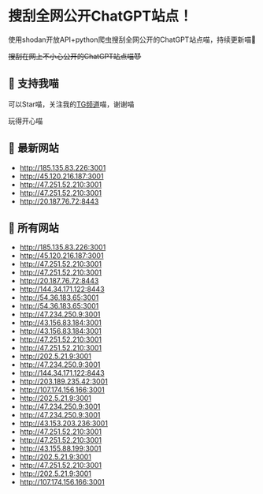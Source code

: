 # 搜刮全网公开ChatGPT站点！

使用shodan开放API+python爬虫搜刮全网公开的ChatGPT站点喵，持续更新喵🥳

~~搜刮在网上不小心公开的ChatGPT站点喵😈~~

## 🚀 支持我喵

可以Star喵，关注我的[TG频道](https://t.me/puddin_share)喵，谢谢喵

玩得开心喵

## 📖 最新网站

- http://185.135.83.226:3001
- http://45.120.216.187:3001
- http://47.251.52.210:3001
- http://47.251.52.210:3001
- http://20.187.76.72:8443


## 📖 所有网站

- http://185.135.83.226:3001
- http://45.120.216.187:3001
- http://47.251.52.210:3001
- http://47.251.52.210:3001
- http://20.187.76.72:8443
- http://144.34.171.122:8443
- http://54.36.183.65:3001
- http://54.36.183.65:3001
- http://47.234.250.9:3001
- http://43.156.83.184:3001
- http://43.156.83.184:3001
- http://47.251.52.210:3001
- http://47.251.52.210:3001
- http://202.5.21.9:3001
- http://47.234.250.9:3001
- http://144.34.171.122:8443
- http://203.189.235.42:3001
- http://107.174.156.166:3001
- http://202.5.21.9:3001
- http://47.234.250.9:3001
- http://47.234.250.9:3001
- http://43.153.203.236:3001
- http://47.251.52.210:3001
- http://47.251.52.210:3001
- http://43.155.88.199:3001
- http://202.5.21.9:3001
- http://47.251.52.210:3001
- http://202.5.21.9:3001
- http://107.174.156.166:3001


